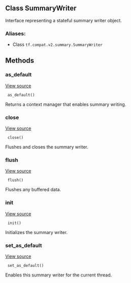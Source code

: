 ## Class SummaryWriter

Interface representing a stateful summary writer object.
### Aliases:
- Class `tf.compat.v2.summary.SummaryWriter`
## Methods
### as_default
[View source](https://github.com/tensorflow/tensorflow/blob/r2.0/tensorflow/python/ops/summary_ops_v2.py#L186-L190)


```
 as_default()
```

Returns a context manager that enables summary writing.
### close
[View source](https://github.com/tensorflow/tensorflow/blob/r2.0/tensorflow/python/ops/summary_ops_v2.py#L200-L202)


```
 close()
```

Flushes and closes the summary writer.
### flush
[View source](https://github.com/tensorflow/tensorflow/blob/r2.0/tensorflow/python/ops/summary_ops_v2.py#L196-L198)


```
 flush()
```

Flushes any buffered data.
### init
[View source](https://github.com/tensorflow/tensorflow/blob/r2.0/tensorflow/python/ops/summary_ops_v2.py#L192-L194)


```
 init()
```

Initializes the summary writer.
### set_as_default
[View source](https://github.com/tensorflow/tensorflow/blob/r2.0/tensorflow/python/ops/summary_ops_v2.py#L181-L184)


```
 set_as_default()
```

Enables this summary writer for the current thread.
